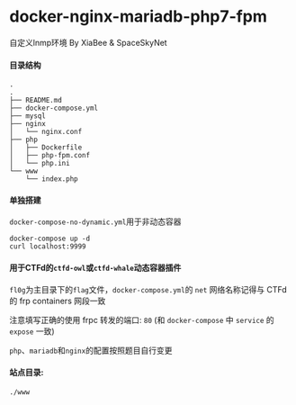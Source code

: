 # docker-nginx-mariadb-php7-fpm

自定义lnmp环境 By XiaBee & SpaceSkyNet

#### 目录结构

```
.
.
├── README.md
├── docker-compose.yml
├── mysql
├── nginx
│   └── nginx.conf
├── php
│   ├── Dockerfile
│   ├── php-fpm.conf
│   └── php.ini
└── www
    └── index.php
```

#### 单独搭建

`docker-compose-no-dynamic.yml`用于非动态容器

```shell
docker-compose up -d
curl localhost:9999
```

#### 用于CTFd的`ctfd-owl`或`ctfd-whale`动态容器插件

`fl0g`为主目录下的`flag`文件，`docker-compose.yml`的 `net` 网络名称记得与 CTFd 的 frp containers 网段一致

注意填写正确的使用 frpc 转发的端口: `80` (和 `docker-compose` 中 `service` 的 `expose` 一致)

`php`、`mariadb`和`nginx`的配置按照题目自行变更

#### 站点目录:

`./www`
